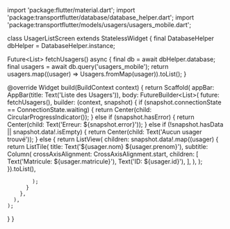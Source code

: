 import 'package:flutter/material.dart';
import 'package:transportflutter/database/database_helper.dart';
import 'package:transportflutter/models/usagers/usagers_mobile.dart';

class UsagerListScreen extends StatelessWidget {
  final DatabaseHelper dbHelper = DatabaseHelper.instance;

  Future<List<Usagers>> fetchUsagers() async {
    final db = await dbHelper.database;
    final usagers = await db.query('usagers_mobile');
    return usagers.map((usager) => Usagers.fromMap(usager)).toList();
  }

  @override
  Widget build(BuildContext context) {
    return Scaffold(
      appBar: AppBar(title: Text('Liste des Usagers')),
      body: FutureBuilder<List<Usagers>>(
        future: fetchUsagers(),
        builder: (context, snapshot) {
          if (snapshot.connectionState == ConnectionState.waiting) {
            return Center(child: CircularProgressIndicator());
          } else if (snapshot.hasError) {
            return Center(child: Text('Erreur: ${snapshot.error}'));
          } else if (!snapshot.hasData || snapshot.data!.isEmpty) {
            return Center(child: Text('Aucun usager trouvé'));
          } else {
            return ListView(
              children: snapshot.data!.map((usager) {
              return ListTile(
                title: Text('${usager.nom} ${usager.prenom}'),
                subtitle: Column(
                  crossAxisAlignment: CrossAxisAlignment.start,
                  children: [
                    Text('Matricule: ${usager.matricule}'),
                    Text('ID: ${usager.id}'),
                  ],
                ),
              );
            }).toList(),

            );
          }
        },
      ),
    );
  }
}
